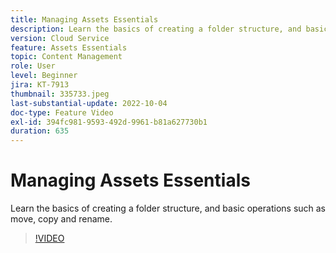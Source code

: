 ```yaml
---
title: Managing Assets Essentials
description: Learn the basics of creating a folder structure, and basic operations such as move, copy and rename.
version: Cloud Service
feature: Assets Essentials
topic: Content Management
role: User
level: Beginner
jira: KT-7913
thumbnail: 335733.jpeg
last-substantial-update: 2022-10-04
doc-type: Feature Video
exl-id: 394fc981-9593-492d-9961-b81a627730b1
duration: 635
---
```

# Managing Assets Essentials

Learn the basics of creating a folder structure, and basic operations such as move, copy and rename.

>[!VIDEO](https://video.tv.adobe.com/v/335733?quality=12&learn=on)
